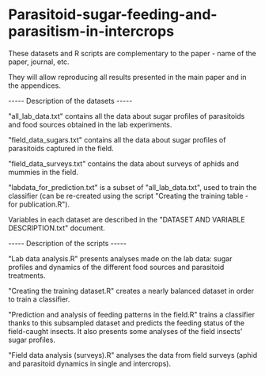 # Parasitoid-sugar-feeding-and-parasitism-in-intercrops

These datasets and R scripts are complementary to the paper - name of the paper, journal, etc.

They will allow reproducing all results presented in the main paper and in the appendices.



----- Description of the datasets -----

"all_lab_data.txt" contains all the data about sugar profiles of parasitoids and food sources obtained in the lab experiments.

"field_data_sugars.txt" contains all the data about sugar profiles of parasitoids captured in the field.

"field_data_surveys.txt" contains the data about surveys of aphids and mummies in the field.

"labdata_for_prediction.txt" is a subset of "all_lab_data.txt", used to train the classifier (can be re-created using the script "Creating the training table - for publication.R").

Variables in each dataset are described in the "DATASET AND VARIABLE DESCRIPTION.txt" document.


----- Description of the scripts -----

"Lab data analysis.R" presents analyses made on the lab data: sugar profiles and dynamics of the different food sources and parasitoid treatments.

"Creating the training dataset.R" creates a nearly balanced dataset in order to train a classifier.

"Prediction and analysis of feeding patterns in the field.R" trains a classifier thanks to this subsampled dataset and predicts the feeding status of the field-caught insects. It also presents some analyses of the field insects' sugar profiles.

"Field data analysis (surveys).R" analyses the data from field surveys (aphid and parasitoid dynamics in single and intercrops).

